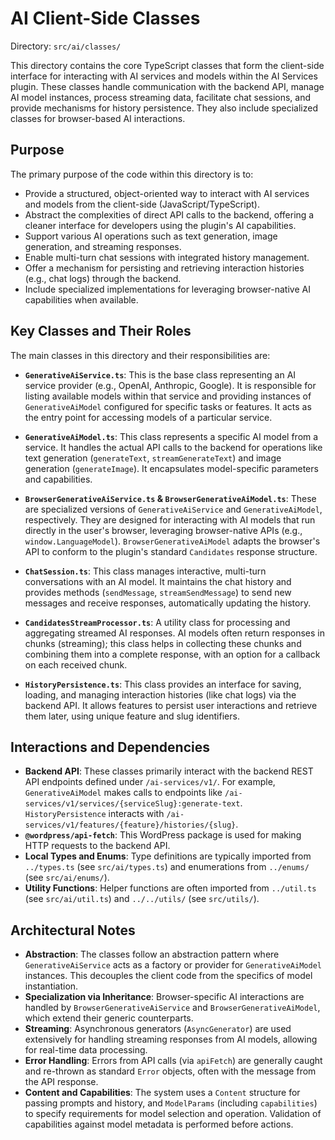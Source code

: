 # AI Client-Side Classes

Directory: `src/ai/classes/`

This directory contains the core TypeScript classes that form the client-side interface for interacting with AI services and models within the AI Services plugin. These classes handle communication with the backend API, manage AI model instances, process streaming data, facilitate chat sessions, and provide mechanisms for history persistence. They also include specialized classes for browser-based AI interactions.

## Purpose

The primary purpose of the code within this directory is to:

- Provide a structured, object-oriented way to interact with AI services and models from the client-side (JavaScript/TypeScript).
- Abstract the complexities of direct API calls to the backend, offering a cleaner interface for developers using the plugin's AI capabilities.
- Support various AI operations such as text generation, image generation, and streaming responses.
- Enable multi-turn chat sessions with integrated history management.
- Offer a mechanism for persisting and retrieving interaction histories (e.g., chat logs) through the backend.
- Include specialized implementations for leveraging browser-native AI capabilities when available.

## Key Classes and Their Roles

The main classes in this directory and their responsibilities are:

-   **`GenerativeAiService.ts`**:
    This is the base class representing an AI service provider (e.g., OpenAI, Anthropic, Google). It is responsible for listing available models within that service and providing instances of `GenerativeAiModel` configured for specific tasks or features. It acts as the entry point for accessing models of a particular service.

-   **`GenerativeAiModel.ts`**:
    This class represents a specific AI model from a service. It handles the actual API calls to the backend for operations like text generation (`generateText`, `streamGenerateText`) and image generation (`generateImage`). It encapsulates model-specific parameters and capabilities.

-   **`BrowserGenerativeAiService.ts` & `BrowserGenerativeAiModel.ts`**:
    These are specialized versions of `GenerativeAiService` and `GenerativeAiModel`, respectively. They are designed for interacting with AI models that run directly in the user's browser, leveraging browser-native APIs (e.g., `window.LanguageModel`). `BrowserGenerativeAiModel` adapts the browser's API to conform to the plugin's standard `Candidates` response structure.

-   **`ChatSession.ts`**:
    This class manages interactive, multi-turn conversations with an AI model. It maintains the chat history and provides methods (`sendMessage`, `streamSendMessage`) to send new messages and receive responses, automatically updating the history.

-   **`CandidatesStreamProcessor.ts`**:
    A utility class for processing and aggregating streamed AI responses. AI models often return responses in chunks (streaming); this class helps in collecting these chunks and combining them into a complete response, with an option for a callback on each received chunk.

-   **`HistoryPersistence.ts`**:
    This class provides an interface for saving, loading, and managing interaction histories (like chat logs) via the backend API. It allows features to persist user interactions and retrieve them later, using unique feature and slug identifiers.

## Interactions and Dependencies

-   **Backend API**: These classes primarily interact with the backend REST API endpoints defined under `/ai-services/v1/`. For example, `GenerativeAiModel` makes calls to endpoints like `/ai-services/v1/services/{serviceSlug}:generate-text`. `HistoryPersistence` interacts with `/ai-services/v1/features/{feature}/histories/{slug}`.
-   **`@wordpress/api-fetch`**: This WordPress package is used for making HTTP requests to the backend API.
-   **Local Types and Enums**: Type definitions are typically imported from `../types.ts` (see `src/ai/types.ts`) and enumerations from `../enums/` (see `src/ai/enums/`).
-   **Utility Functions**: Helper functions are often imported from `../util.ts` (see `src/ai/util.ts`) and `../../utils/` (see `src/utils/`).

## Architectural Notes

-   **Abstraction**: The classes follow an abstraction pattern where `GenerativeAiService` acts as a factory or provider for `GenerativeAiModel` instances. This decouples the client code from the specifics of model instantiation.
-   **Specialization via Inheritance**: Browser-specific AI interactions are handled by `BrowserGenerativeAiService` and `BrowserGenerativeAiModel`, which extend their generic counterparts.
-   **Streaming**: Asynchronous generators (`AsyncGenerator`) are used extensively for handling streaming responses from AI models, allowing for real-time data processing.
-   **Error Handling**: Errors from API calls (via `apiFetch`) are generally caught and re-thrown as standard `Error` objects, often with the message from the API response.
-   **Content and Capabilities**: The system uses a `Content` structure for passing prompts and history, and `ModelParams` (including `capabilities`) to specify requirements for model selection and operation. Validation of capabilities against model metadata is performed before actions.
